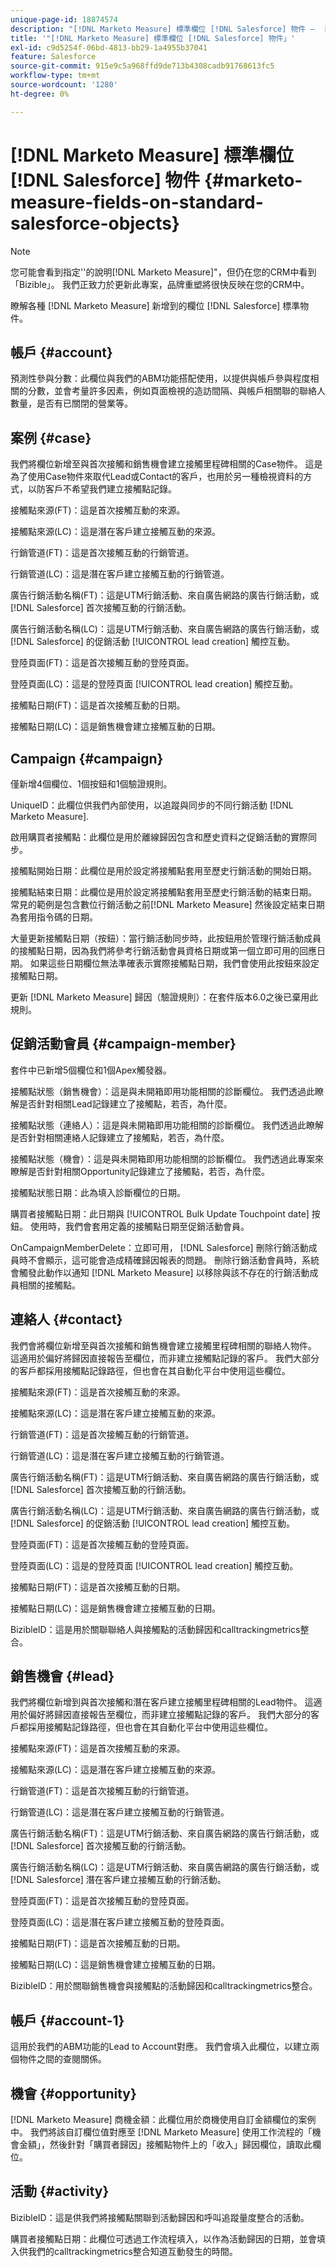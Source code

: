 ```yaml
---
unique-page-id: 18874574
description: "[!DNL Marketo Measure] 標準欄位 [!DNL Salesforce] 物件 —  [!DNL Marketo Measure]"
title: '"[!DNL Marketo Measure] 標準欄位 [!DNL Salesforce] 物件」'
exl-id: c9d5254f-06bd-4813-bb29-1a4955b37041
feature: Salesforce
source-git-commit: 915e9c5a968ffd9de713b4308cadb91768613fc5
workflow-type: tm+mt
source-wordcount: '1280'
ht-degree: 0%

---
```


# [!DNL Marketo Measure] 標準欄位 [!DNL Salesforce] 物件 {#marketo-measure-fields-on-standard-salesforce-objects}

>[!NOTE]
>
>您可能會看到指定&#39;&#39;的說明[!DNL Marketo Measure]&quot;，但仍在您的CRM中看到「Bizible」。 我們正致力於更新此專案，品牌重塑將很快反映在您的CRM中。

瞭解各種 [!DNL Marketo Measure] 新增到的欄位 [!DNL Salesforce] 標準物件。

## 帳戶 {#account}

預測性參與分數：此欄位與我們的ABM功能搭配使用，以提供與帳戶參與程度相關的分數，並會考量許多因素，例如頁面檢視的造訪間隔、與帳戶相關聯的聯絡人數量，是否有已關閉的營業等。

## 案例 {#case}

我們將欄位新增至與首次接觸和銷售機會建立接觸里程碑相關的Case物件。 這是為了使用Case物件來取代Lead或Contact的客戶，也用於另一種檢視資料的方式，以防客戶不希望我們建立接觸點記錄。

接觸點來源(FT)：這是首次接觸互動的來源。

接觸點來源(LC)：這是潛在客戶建立接觸互動的來源。

行銷管道(FT)：這是首次接觸互動的行銷管道。

行銷管道(LC)：這是潛在客戶建立接觸互動的行銷管道。

廣告行銷活動名稱(FT)：這是UTM行銷活動、來自廣告網路的廣告行銷活動，或 [!DNL Salesforce] 首次接觸互動的行銷活動。

廣告行銷活動名稱(LC)：這是UTM行銷活動、來自廣告網路的廣告行銷活動，或 [!DNL Salesforce] 的促銷活動 [!UICONTROL lead creation] 觸控互動。

登陸頁面(FT)：這是首次接觸互動的登陸頁面。

登陸頁面(LC)：這是的登陸頁面 [!UICONTROL lead creation] 觸控互動。

接觸點日期(FT)：這是首次接觸互動的日期。

接觸點日期(LC)：這是銷售機會建立接觸互動的日期。

## Campaign {#campaign}

僅新增4個欄位、1個按鈕和1個驗證規則。

UniqueID：此欄位供我們內部使用，以追蹤與同步的不同行銷活動 [!DNL Marketo Measure].

啟用購買者接觸點：此欄位是用於離線歸因包含和歷史資料之促銷活動的實際同步。

接觸點開始日期：此欄位是用於設定將接觸點套用至歷史行銷活動的開始日期。

接觸點結束日期：此欄位是用於設定將接觸點套用至歷史行銷活動的結束日期。 常見的範例是包含數位行銷活動之前[!DNL Marketo Measure] 然後設定結束日期為套用指令碼的日期。

大量更新接觸點日期（按鈕）：當行銷活動同步時，此按鈕用於管理行銷活動成員的接觸點日期，因為我們將參考行銷活動會員資格日期或第一個立即可用的回應日期。 如果這些日期欄位無法準確表示實際接觸點日期，我們會使用此按鈕來設定接觸點日期。

更新 [!DNL Marketo Measure] 歸因（驗證規則）：在套件版本6.0之後已棄用此規則。

## 促銷活動會員 {#campaign-member}

套件中已新增5個欄位和1個Apex觸發器。

接觸點狀態（銷售機會）：這是與未開箱即用功能相關的診斷欄位。 我們透過此瞭解是否針對相關Lead記錄建立了接觸點，若否，為什麼。

接觸點狀態（連絡人）：這是與未開箱即用功能相關的診斷欄位。 我們透過此瞭解是否針對相關連絡人記錄建立了接觸點，若否，為什麼。

接觸點狀態（機會）：這是與未開箱即用功能相關的診斷欄位。 我們透過此專案來瞭解是否針對相關Opportunity記錄建立了接觸點，若否，為什麼。

接觸點狀態日期：此為填入診斷欄位的日期。

購買者接觸點日期：此日期與 [!UICONTROL Bulk Update Touchpoint date] 按鈕。 使用時，我們會套用定義的接觸點日期至促銷活動會員。

OnCampaignMemberDelete：立即可用， [!DNL Salesforce] 刪除行銷活動成員時不會顯示，這可能會造成精確歸因報表的問題。 刪除行銷活動會員時，系統會觸發此動作以通知 [!DNL Marketo Measure] 以移除與該不存在的行銷活動成員相關的接觸點。

## 連絡人 {#contact}

我們會將欄位新增至與首次接觸和銷售機會建立接觸里程碑相關的聯絡人物件。 這適用於偏好將歸因直接報告至欄位，而非建立接觸點記錄的客戶。 我們大部分的客戶都採用接觸點記錄路徑，但也會在其自動化平台中使用這些欄位。

接觸點來源(FT)：這是首次接觸互動的來源。

接觸點來源(LC)：這是潛在客戶建立接觸互動的來源。

行銷管道(FT)：這是首次接觸互動的行銷管道。

行銷管道(LC)：這是潛在客戶建立接觸互動的行銷管道。

廣告行銷活動名稱(FT)：這是UTM行銷活動、來自廣告網路的廣告行銷活動，或 [!DNL Salesforce] 首次接觸互動的行銷活動。

廣告行銷活動名稱(LC)：這是UTM行銷活動、來自廣告網路的廣告行銷活動，或 [!DNL Salesforce] 的促銷活動 [!UICONTROL lead creation] 觸控互動。

登陸頁面(FT)：這是首次接觸互動的登陸頁面。

登陸頁面(LC)：這是的登陸頁面 [!UICONTROL lead creation] 觸控互動。

接觸點日期(FT)：這是首次接觸互動的日期。

接觸點日期(LC)：這是銷售機會建立接觸互動的日期。

BizibleID：這是用於關聯聯絡人與接觸點的活動歸因和calltrackingmetrics整合。

## 銷售機會 {#lead}

我們將欄位新增到與首次接觸和潛在客戶建立接觸里程碑相關的Lead物件。 這適用於偏好將歸因直接報告至欄位，而非建立接觸點記錄的客戶。 我們大部分的客戶都採用接觸點記錄路徑，但也會在其自動化平台中使用這些欄位。

接觸點來源(FT)：這是首次接觸互動的來源。

接觸點來源(LC)：這是潛在客戶建立接觸互動的來源。

行銷管道(FT)：這是首次接觸互動的行銷管道。

行銷管道(LC)：這是潛在客戶建立接觸互動的行銷管道。

廣告行銷活動名稱(FT)：這是UTM行銷活動、來自廣告網路的廣告行銷活動，或 [!DNL Salesforce] 首次接觸互動的行銷活動。

廣告行銷活動名稱(LC)：這是UTM行銷活動、來自廣告網路的廣告行銷活動，或 [!DNL Salesforce] 潛在客戶建立接觸互動的行銷活動。

登陸頁面(FT)：這是首次接觸互動的登陸頁面。

登陸頁面(LC)：這是潛在客戶建立接觸互動的登陸頁面。

接觸點日期(FT)：這是首次接觸互動的日期。

接觸點日期(LC)：這是銷售機會建立接觸互動的日期。

BizibleID：用於關聯銷售機會與接觸點的活動歸因和calltrackingmetrics整合。

## 帳戶 {#account-1}

這用於我們的ABM功能的Lead to Account對應。 我們會填入此欄位，以建立兩個物件之間的查閱關係。

## 機會 {#opportunity}

[!DNL Marketo Measure] 商機金額：此欄位用於商機使用自訂金額欄位的案例中。 我們將該自訂欄位值對應至 [!DNL Marketo Measure] 使用工作流程的「機會金額」，然後針對「購買者歸因」接觸點物件上的「收入」歸因欄位，讀取此欄位。

## 活動 {#activity}

BizibleID：這是供我們將接觸點關聯到活動歸因和呼叫追蹤量度整合的活動。

購買者接觸點日期：此欄位可透過工作流程填入，以作為活動歸因的日期，並會填入供我們的calltrackingmetrics整合知道互動發生的時間。
